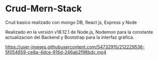 # Crud-Mern-Stack
Crud basico realizado con mongo DB, React js, Express y Node

Realizado en la versión v18.12.1 de Node.js, Nodemon para la constante actualizacion del Backend y Bootstrap para la interfaz gráfica.



https://user-images.githubusercontent.com/54732915/212229536-5f054659-ce8a-4dce-916d-246ab2f98bdc.mp4

